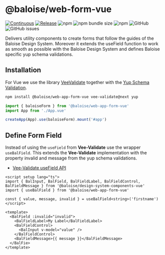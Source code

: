 # @baloise/web-form-vue

[![Continuous](https://github.com/baloise/web-app-utils/actions/workflows/continuous.yml/badge.svg?branch=master)](https://github.com/baloise/web-app-utils/actions/workflows/continuous.yml)
[![Release](https://github.com/baloise/web-app-utils/actions/workflows/release.yml/badge.svg?branch=master)](https://github.com/baloise/web-app-utils/actions/workflows/release.yml)
![npm](https://img.shields.io/npm/v/@baloise/web-app-form-vue)
![npm bundle size](https://img.shields.io/bundlephobia/min/@baloise/web-app-form-vue)
![npm](https://img.shields.io/npm/dt/@baloise/web-app-form-vue)
![GitHub](https://img.shields.io/github/license/baloise/web-app-utils)
![GitHub issues](https://img.shields.io/github/issues/baloise/web-app-utils)

Delivers utility components to create forms that follow the guides of the
Baloise Design System. Moreover it extends the useField function to work as
smooth as possible with the Baloise Design System and defines Baloise specific
yup schema validations.

## Installation

For Vue we use the library [VeeValidate](https://vee-validate.logaretm.com/v4/) together with the [Yup Schema Validation](https://github.com/jquense/yup).

```bash
npm install @baloise/web-app-form-vue vee-validate@next yup
```

```typescript
import { baloiseForm } from '@baloise/web-app-form-vue'
import App from './App.vue'

createApp(App).use(baloiseForm).mount('#app')
```

## Define Form Field

Instead of using the `useField` from **Vee-Validate** use the wrapper `useBalField`.
This extends the **Vee-Validate** implementation with the property invalid and
message from the yup schema validations.

- [Vee-Validate useField API](https://vee-validate.logaretm.com/v4/api/use-field)

```vue
<script setup lang="ts">
import { BalInput, BalField, BalFieldLabel, BalFieldControl, BalFieldMessage } from '@baloise/design-system-components-vue'
import { useBalField } from '@baloise/web-app-form-vue'

const { value, message, invalid } = useBalField<string>('firstname')
</script>

<template>
  <BalField :invalid="invalid">
    <BalFieldLabel>My Label</BalFieldLabel>
    <BalFieldControl>
      <BalInput v-model="value" />
    </BalFieldControl>
    <BalFieldMessage>{{ message }}</BalFieldMessage>
  </BalFie>
</template>
```
